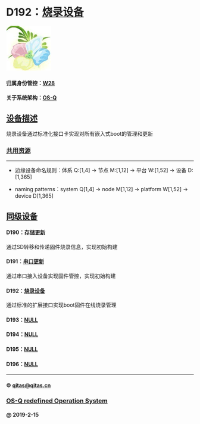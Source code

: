 ﻿# D192：[烧录设备](https://github.com/OS-Q/D192)

[![sites](OS-Q/OS-Q.png)](http://www.OS-Q.com)

#### 归属身份管控：[W28](https://github.com/OS-Q/W28)

#### 关于系统架构：[OS-Q](https://github.com/OS-Q/OS-Q)

## [设备描述](https://github.com/OS-Q/D192/wiki) 

烧录设备通过标准化接口卡实现对所有嵌入式boot的管理和更新

### [共用资源](OS-Q/)



---

- 边缘设备命名规则：体系 Q:[1,4] -> 节点 M:[1,12] -> 平台 W:[1,52] -> 设备 D:[1,365]

- naming patterns：system Q[1,4] -> node M[1,12] -> platform W[1,52] -> device D[1,365]

## [同级设备](https://github.com/OS-Q/D192/wiki) 

#### D190：[存储更新](https://github.com/OS-Q/D190)

通过SD转移和传递固件烧录信息，实现初始构建

#### D191：[串口更新](https://github.com/OS-Q/D191)

通过串口接入设备实现固件管控，实现初始构建

#### D192：[烧录设备](https://github.com/OS-Q/D192)

通过标准的扩展接口实现boot固件在线烧录管理

#### D193：[NULL](https://github.com/OS-Q/D193)



#### D194：[NULL](https://github.com/OS-Q/D194)



#### D195：[NULL](https://github.com/OS-Q/D195)



#### D196：[NULL](https://github.com/OS-Q/D196)


---

####  © qitas@qitas.cn
###  [OS-Q redefined Operation System](http://www.OS-Q.com)
####  @ 2019-2-15

